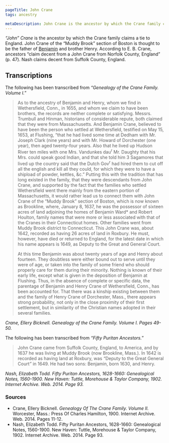 ```yaml
---
pageTitle: John Crane
tags: ancestry

metaDescription: John Crane is the ancestor by which the Crane family claims a tie to England. John Crane of the “Muddy Brook” section of Boston.
---
```

<p><i>&ldquo;John&rdquo; Crane</i> is the ancestor by which the Crane family claims a tie to England. John Crane of the “Muddy Brook” section of Boston is thought to be the father of <a href="/ancestry/ancestors/benjamin-crane/">Benjamin</a> and brother Henry. According to E. B. Crane, ancestors “claim decent from a John Crane from Norfolk County, England” (p. 47). Nash claims decent from Suffolk County, England. </p>

  <h2 class="center">Transcriptions</h2>
    <p>The following has been transcribed from <em>&ldquo;Genealogy of the Crane Family. Volume I.</em>&rdquo;</p>
    <blockquote>
            <p>As to the ancestry of Benjamin and Henry, whom we find in Wethersfield, Conn., in 1655, and whom we claim to have been brothers, the records are neither complete or satisfying. Messrs. Trumbull and Hinman, historians of considerable repute, both claimed that they were from Massachusetts. And Benjamin Crane, believed to have been the person who settled at Wethersfield, testified on May 15, 1653, at Flushing, &ldquo;that he had lived some time at Dedham with Mr. Joseph Clark (nine years) and with Mr. Howard of Dorchester (one year), then aged twenty-four years. Also that he lived up Hudson River ten miles with one Mrs. Vandunkes dau<sup>r</sup> Mr. Daughty that his Mrs. could speak good Indian, and that she told him 3 Sagamores that lived up the country said that the Dutch Gov<sup>r</sup> had hired them to cut off all the english and kill all they could, for which they were to have a shipload of powder, kettles, &amp;c.&rdquo; Putting this with the tradition that has long existed in the family, that they were descendants from John Crane, and supported by the fact that the families who settled Wethersfield went there mainly from the eastern portion of Massachusetts, it would rather lead us to connect them with John Crane of the &ldquo;Muddy Brook&rdquo; section of Boston, which is now known as Brookline, where, January 8, 1637, he was the possessor of sixteen acres of land adjoining the homes of Benjamin Ward* and Robert Houlton, family names that were more or less associated with that of the Cranes in their Connecticut homes. Other families went from Muddy Brook district to Connecticut. This John Crane was, about 1642, recorded as having 26 acres of land in Roxbury. He must, however, have died or returned to England, for the latest date in which his name appears is 1649, as Deputy to the Great and General Court.</p>
            <p>At this time Benjamin was about twenty years of age and Henry about fourteen. They doubtless were either bound out to serve until they were of age, or taken into the family of some friend who should properly care for them during their minority. Nothing is known of their early life, except what is given in the deposition of Benjamin at Flushing. Thus, in the absence of complete or specific data, the parentage of Benjamin and Henry
Crane of Wethersfield, Conn., has been accounted for. That there was a kinship existing between them and the family of Henry Crane of Dorchester, Mass., there appears strong probability, not only in the close proximity of their first settlement, but in similarity of the Christian names adopted in their several families. </p>

  </blockquote>
    <cite>Crane, Ellery Bicknell. Genealogy of the Crane Family. Volume I. Pages 49-50.</cite>
    <p>The following has been transcribed from <em>&ldquo;Fifty Puritan Ancestors.</em>&rdquo;</p>
    <blockquote>
    	
John Crane came from Suffolk County, England, to America, and by 1637 he was living at Muddy Brook (now Brookline, Mass.). In 1642 is recorded as having land at Roxbury, was <em>&ldquo;</em>Deputy to the Great General Court<em>&rdquo;</em> in 1649. He had two sons: Benjamin, born 1630, and Henry. </blockquote>
<cite>Nash, Elizabeth Todd. <em>Fifty Puritan Ancestors, 1628-1660: Genealogical Notes, 1560-1900.</em> New Haven: Tuttle, Morehouse & Taylor Company, 1902. Internet Archive. Web. 2014. Page 93.</cite>
    
  <footer>
<h3>Sources</h3>
      <ul>
        <li>Crane, Ellery Bicknell. <em>Genealogy Of The Crane Family. Volume II.</em> Worcester, Mass.: Press Of Charles Hamilton, 1900. Internet Archive. Web. 2014. Pages 11-12.</li>
        <li>Nash, Elizabeth Todd. Fifty Puritan Ancestors, 1628-1660: Genealogical Notes, 1560-1900. New Haven: Tuttle, Morehouse & Taylor Company, 1902. Internet Archive. Web. 2014. Page 93.</li>
        
  </ul>
    </footer>